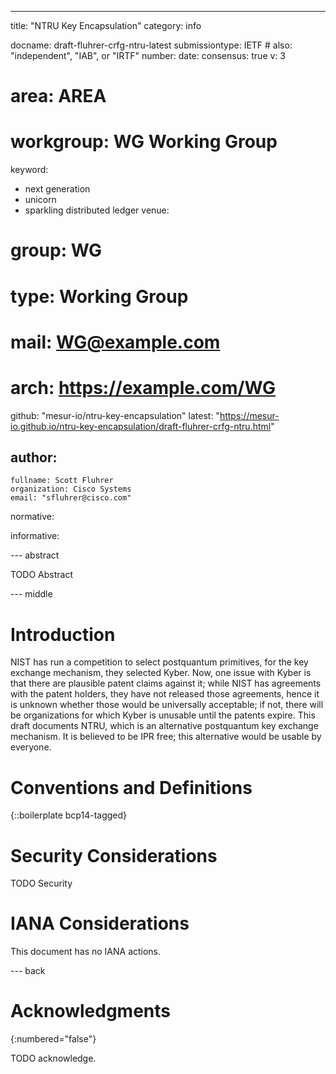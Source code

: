 ---
title: "NTRU Key Encapsulation"
category: info

docname: draft-fluhrer-crfg-ntru-latest
submissiontype: IETF  # also: "independent", "IAB", or "IRTF"
number:
date:
consensus: true
v: 3
# area: AREA
# workgroup: WG Working Group
keyword:
 - next generation
 - unicorn
 - sparkling distributed ledger
venue:
#  group: WG
#  type: Working Group
#  mail: WG@example.com
#  arch: https://example.com/WG
  github: "mesur-io/ntru-key-encapsulation"
  latest: "https://mesur-io.github.io/ntru-key-encapsulation/draft-fluhrer-crfg-ntru.html"

author:
 -
    fullname: Scott Fluhrer
    organization: Cisco Systems
    email: "sfluhrer@cisco.com"

normative:

informative:


--- abstract

TODO Abstract


--- middle

# Introduction

NIST has run a competition to select postquantum primitives, for the key exchange mechanism, they selected Kyber.  Now, one issue with Kyber is that there are plausible patent claims against it; while NIST has agreements with the patent holders, they have not released those agreements, hence it is unknown whether those would be universally acceptable; if not, there will be organizations for which Kyber is unusable until the patents expire.
This draft documents NTRU, which is an alternative postquantum key exchange mechanism.  It is believed to be IPR free; this alternative would be usable by everyone.


# Conventions and Definitions

{::boilerplate bcp14-tagged}


# Security Considerations

TODO Security


# IANA Considerations

This document has no IANA actions.


--- back

# Acknowledgments
{:numbered="false"}

TODO acknowledge.
